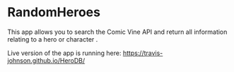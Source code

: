 # RandomHeroes
This app allows you to search the Comic Vine API and return all information relating to a hero or character .  

Live version of the app is running here:  https://travis-johnson.github.io/HeroDB/
